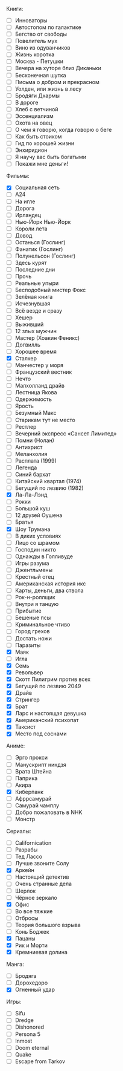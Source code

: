 
Книги:
- [ ] Инноваторы
- [ ] Автостопом по галактике
- [ ] Бегство от свободы
- [ ] Повелитель мух
- [ ] Вино из одуванчиков
- [ ] Жизнь коротка
- [ ] Москва - Петушки
- [ ] Вечера на хуторе близ Диканьки
- [ ] Бесконечная шутка
- [ ] Письма о добром и прекрасном
- [ ] Уолден, или жизнь в лесу
- [ ] Бродяги Дхармы
- [ ] В дороге
- [ ] Хлеб с ветчиной
- [ ] Эссенциализм
- [ ] Охота на овец
- [ ] О чем я говорю, когда говорю о беге
- [ ] Как быть стоиком
- [ ] Гид по хорошей жизни
- [ ] Энхиридион
- [ ] Я научу вас быть богатыми
- [ ] Покажи мне деньги!

Фильмы: 
- [x] Социальная сеть
- [ ] А24
- [ ] На игле
- [ ] Дорога 
- [ ] Ирландец
- [ ] Нью-Йорк Нью-Йорк 
- [ ] Короли лета 
- [ ] Довод 
- [ ] Останься (Гослинг) 
- [ ] Фанатик (Гослинг)
- [ ] Полунельсон (Гослинг) 
- [ ] Здесь курят 
- [ ] Последние дни 
- [ ] Прочь 
- [ ] Реальные упыри 
- [ ] Бесподобный мистер Фокс  
- [ ] Зелёная книга 
- [ ] Исчезнувшая 
- [ ] Всё везде и сразу 
- [ ] Хешер 
- [ ] Выживший 
- [ ] 12 злых мужчин 
- [ ] Мастер (Хоакин Феникс) 
- [ ] Догвилль 
- [ ] Хорошее время 
- [x] Сталкер 
- [ ] Манчестер у моря 
- [ ] Французский вестник 
- [ ] Нечто 
- [ ] Малхолланд драйв 
- [ ] Лестница Якова 
- [ ] Одержимость 
- [ ] Ярость 
- [ ] Безумный Макс
- [ ] Старикам тут не место 
- [ ] Рестлер 
- [ ] Вечерний экспресс «Сансет Лимитед» 
- [ ] Помни (Нолан) 
- [ ] Антихрист 
- [ ] Меланхолия 
- [ ] Расплата (1999) 
- [ ] Легенда 
- [ ] Синий бархат 
- [ ] Китайский квартал (1974) 
- [ ] Бегущий по лезвию (1982) 
- [x] Ла-Ла-Лэнд 
- [ ] Рокки 
- [ ] Большой куш 
- [ ] 12 друзей Оушена 
- [ ] Братья 
- [x] Шоу Трумана 
- [ ] В диких условиях 
- [ ] Лицо со шрамом 
- [ ] Господин никто 
- [ ] Однажды в Голливуде 
- [ ] Игры разума 
- [ ] Джентльмены 
- [ ] Крестный отец 
- [ ] Американская история икс 
- [ ] Карты, деньги, два ствола 
- [ ] Рок-н-роллщик 
- [ ] Внутри я танцую 
- [ ] Прибытие 
- [ ] Бешеные псы 
- [ ] Криминальное чтиво 
- [ ] Город грехов 
- [ ] Достать ножи 
- [ ] Паразиты 
- [x] Маяк 
- [ ] Игла 
- [x] Семь 
- [x] Револьвер 
- [x] Скотт Пилигрим против всех 
- [x] Бегущий по лезвию 2049 
- [x] Драйв 
- [x] Стрингер 
- [x] Брат  
- [x] Ларс и настоящая девушка 
- [x] Американский психопат 
- [x] Таксист 
- [x] Место под соснами

Аниме:
- [ ] Эрго прокси 
- [ ] Манускрипт ниндзя 
- [ ] Врата Штейна  
- [ ] Паприка 
- [ ] Акира 
- [x] Киберпанк 
- [ ] Афррсамурай 
- [ ] Самурай чамплу 
- [ ] Добро пожаловать в NHK 
- [ ] Монстр

Сериалы: 
- [ ] Californication 
- [ ] Разрабы 
- [ ] Тед Лассо 
- [ ] Лучше звоните Солу 
- [x] Аркейн 
- [ ] Настоящий детектив 
- [ ] Очень странные дела 
- [ ] Шерлок 
- [ ] Чёрное зеркало 
- [x] Офис 
- [ ] Во все тяжкие 
- [ ] Отбросы 
- [ ] Теория большого взрыва 
- [ ] Конь Боджек 
- [x] Пацаны 
- [x] Рик и Морти 
- [x] Кремниевая долина

Манга:  
- [ ] Бродяга 
- [ ] Дорохедоро 
- [x] Огненный удар

Игры: 
- [ ] Sifu 
- [ ] Dredge
- [ ] Dishonored
- [ ] Persona 5 
- [ ] Inmost 
- [ ] Doom eternal 
- [ ] Quake 
- [ ] Escape from Tarkov